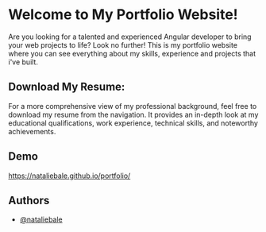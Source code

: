 # Welcome to My Portfolio Website!

Are you looking for a talented and experienced Angular developer to bring your web projects to life? Look no further! This is my portfolio website where you can see everything about my skills, experience and projects that i've built.

## Download My Resume:

For a more comprehensive view of my professional background, feel free to download my resume from the navigation. It provides an in-depth look at my educational qualifications, work experience, technical skills, and noteworthy achievements.





## Demo

https://nataliebale.github.io/portfolio/


## Authors

- [@nataliebale](https://github.com/nataliebale)

